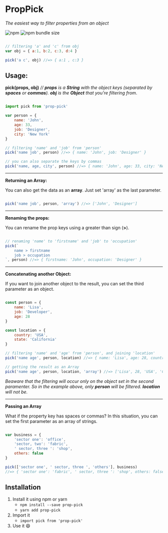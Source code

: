 # PropPick

*The easiest way to filter properties from an object*

![npm](https://img.shields.io/npm/dm/prop-pick)
![npm bundle size](https://img.shields.io/bundlephobia/min/prop-pick)

```js

// filtering 'a' and 'c' from obj
var obj = { a:1, b:2, c:3, d:4 }

pick('a c', obj) //=> { a:1 , c:3 }

```

## Usage:
**pick(props, obj)** *// **props** is a **String** with the object keys (separated by **spaces** or **commas**). **obj** is the **Object** that you're filtering from*.

```js

import pick from 'prop-pick'

var person = {
    name: 'John',
    age: 33,
    job: 'Designer',
    city: 'New York'
}

// filtering 'name' and 'job' from 'person'
pick('name job', person) //=> { name: 'John', job: 'Designer' }

// you can also separate the keys by commas
pick('name, age, city', person) //=> { name: 'John', age: 33, city: 'New York' }

```

------------


**Returning an Array:**

You can also get the data as an **array**. Just set 'array' as the last parameter.

```js

pick('name job', person, 'array') //=> ['John', 'Designer']

```

------------

**Renaming the props:**

You can rename the prop keys using a greater than sign (**>**).

```js

// renaming 'name' to 'firstname' and 'job' to 'occupation'
pick(`
    name > firstname
    job > occupation
`, person) //=> { firstname: 'John', occupation: 'Designer' }

```

------------

**Concatenating another Object:**

If you want to join another object to the result, you can set the third parameter as an object.

```js

const person = {
    name: 'Lisa',
    job: 'Developer',
    age: 28
}

const location = {
    country: 'USA',
    state: 'California'
}

// filtering 'name' and 'age' from 'person', and joining 'location'
pick('name age', person, location) //=> { name: 'Lisa', age: 28, country: 'USA', state: 'California' }

// getting the result as an Array
pick('name age', person, location, 'array') //=> ['Lisa', 28, 'USA', 'California']

```
*Beaware that the filtering will occur only on the object set in the second paramenter. So in the example above, only **person** will be filtered. **location** will not be.*

------------

**Passing an Array**

What if the property key has spaces or commas? In this situation, you can set the first parameter as an array of strings.

```js

var business = {
    'sector one': 'office',
    'sector, two': 'fabric',
    ' sector, three ': 'shop',
    others: false
}

pick(['sector one', ' sector, three ', 'others'], business)
//=> { 'sector one': 'fabric', ' sector, three ': 'shop', others: false  }

```

## Installation
1. Install it using npm or yarn
    - ``npm install --save prop-pick``
    - ``yarn add prop-pick``
2. Import it
    - ``import pick from 'prop-pick'``
3. Use it 😄